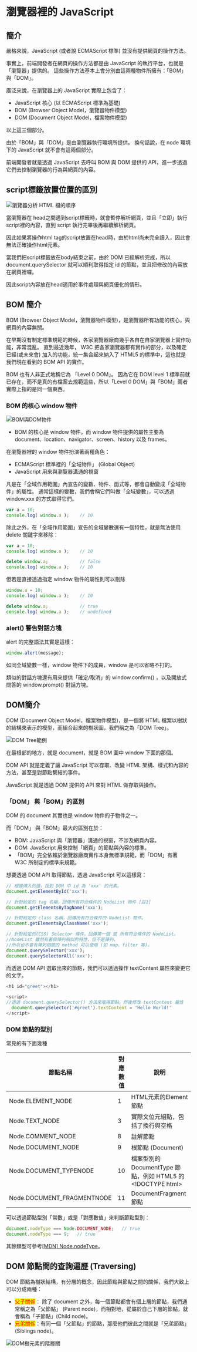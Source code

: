 # 瀏覽器裡的 JavaScript

## 簡介

嚴格來說，JavaScript (或者說 ECMAScript 標準) 並沒有提供網頁的操作方法。

事實上，前端開發者在網頁的操作方法都是由 JavaScript 的執行平台，也就是「瀏覽器」提供的。 這些操作方法基本上會分別由這兩種物件所擁有：「BOM」與「DOM」。

廣泛來說，在瀏覽器上的 JavaScript 實際上包含了：

* JavaScript 核心 (以 ECMAScript 標準為基礎)&#x20;
* BOM (Browser Object Model，瀏覽器物件模型)&#x20;
* DOM (Document Object Model，檔案物件模型)&#x20;

以上這三個部分。

由於「BOM」與「DOM」是由瀏覽器執行環境所提供。 換句話說，在 node 環境下的 JavaScript 就不會有這兩個部分。

前端開發者就是透過 JavaScript 去呼叫 BOM 與 DOM 提供的 API，進一步透過它們去控制瀏覽器的行為與網頁的內容。

## script標籤放置位置的區別

![瀏覽器分析 HTML 檔的順序](../.gitbook/assets/webflow-min.png)

當瀏覽器在 head之間遇到script標籤時，就會暫停解析網頁，並且「立即」執行script裡的內容，直到 script 執行完畢後再繼續解析網頁。

因此如果將操作html tag的script放置在head時，由於html尚未完全讀入，因此會無法正確操作html元素。

當我們把script標籤放在body結束之前，由於 DOM 已經解析完成，所以 document.querySelector 就可以順利取得指定 id 的節點，並且把修改的內容放在網頁裡囉。

因此script內容放在head適用於事件處理與網頁優化的情形。

## BOM 簡介

BOM (Browser Object Model，瀏覽器物件模型)，是瀏覽器所有功能的核心，與網頁的內容無關。

在早期沒有制定標準規範的時候，各家瀏覽器廠商幾乎各自在自家瀏覽器上實作功能，非常混亂。 直到最近幾年， W3C 把各家瀏覽器都有實作的部分，以及確定已經(或未來會) 加入的功能，統一集合起來納入了 HTML5 的標準中，這也就是我們現在看到的 BOM API 的實作。

BOM 也有人非正式地稱它為 「Level 0 DOM」。 因為它在 DOM level 1 標準前就已存在，而不是真的有檔案去規範這些，所以「Level 0 DOM」與「BOM」兩者實際上指的是同一個東西。

### BOM 的核心 window 物件

![BOM與DOM物件](<../.gitbook/assets/bom\_dom-min (1).png>)

* BOM 的核心是 window 物件。而 window 物件提供的屬性主要為 document、location、navigator、screen、history 以及 frames。

在瀏覽器裡的 window 物件扮演著兩種角色：

* ECMAScript 標準裡的「全域物件」 (Global Object)&#x20;
* JavaScript 用來與瀏覽器溝通的視窗

凡是在「全域作用範圍」內宣告的變數、物件、函式等，都會自動變成「全域物件」的屬性。 通常這樣的變數，我們會稱它們叫做「全域變數」，可以透過 window.xxx 的方式取得它們。

```javascript
var a = 10;
console.log( window.a );    // 10
```

除此之外，在「全域作用範圍」宣告的全域變數還有一個特性，就是無法使用 delete 關鍵字來移除：

```javascript
var a = 10;
console.log( window.a );    // 10

delete window.a;            // false
console.log( window.a );    // 10
```

但若是直接透過指定 window 物件的屬性則可以刪除

```javascript
window.a = 10;
console.log( window.a );    // 10

delete window.a;            // true
console.log( window.a );    // undefined
```

### alert() 警告對話方塊

alert 的完整語法其實是這樣：

```javascript
window.alert(message);
```

如同全域變數一樣，window 物件下的成員，window 是可以省略不打的。

類似的對話方塊還有用來提供「確定/取消」的 window.confirm() ，以及開放式問答的 window.prompt()  對話方塊。

## DOM簡介

DOM (Document Object Model，檔案物件模型)，是一個將 HTML 檔案以樹狀的結構來表示的模型，而組合起來的樹狀圖，我們稱之為「DOM Tree」。

![DOM Tree範例](../.gitbook/assets/dom\_tree-min.png)

在最根部的地方，就是 document，就是 BOM 圖中 window 下面的那個。

DOM API 就是定義了讓 JavaScript 可以存取、改變 HTML 架構、樣式和內容的方法，甚至是對節點繫結的事件。

JavaScript 就是透過 DOM 提供的 API 來對 HTML 做存取與操作。

### 「DOM」 與「BOM」的區別

DOM 的 document 其實也是 window 物件的子物件之一。

而「DOM」 與「BOM」最大的區別在於：

* BOM: JavaScript 與「瀏覽器」溝通的視窗，不涉及網頁內容。&#x20;
* DOM: JavaScript 用來控制「網頁」的節點與內容的標準。&#x20;
* 「BOM」完全依賴於瀏覽器廠商實作本身無標準規範，而「DOM」有著 W3C 所制定的標準來規範。

想要透過 DOM API 取得節點，透過 JavaScript 可以這樣寫：

```javascript
// 根據傳入的值，找到 DOM 中 id 為 'xxx' 的元素。
document.getElementById('xxx');

// 針對給定的 tag 名稱，回傳所有符合條件的 NodeList 物件 [註1]
document.getElementsByTagName('xxx');

// 針對給定的 class 名稱，回傳所有符合條件的 NodeList 物件。
document.getElementsByClassName('xxx');

// 針對給定的(CSS) Selector 條件，回傳第一個 或 所有符合條件的 NodeList。
//NodeList 雖然有著與陣列相似的特性，但不是陣列，
//所以也不會有陣列相關的 method 可以使用 (如 map、filter 等)。
document.querySelector('xxx');
document.querySelectorAll('xxx');
```

而透過 DOM API 選取出來的節點，我們可以透過操作 textContent 屬性來變更它的文字。

```javascript
<h1 id="greet"></h1>

<script>
//透過 document.querySelector() 方法來取得節點，然後修改 textContent 屬性
  document.querySelector('#greet').textContent = 'Hello World!'
</script>
```

### DOM 節點的型別

常見的有下面幾種

| 節點名稱                        | 對應數值 | 說明                                               |
| --------------------------- | ---- | ------------------------------------------------ |
| Node.ELEMENT\_NODE          | 1    | HTML元素的Element節點                                 |
| Node.TEXT\_NODE             | 3    | 實際文位元組點，包括了換行與空格                                 |
| Node.COMMENT\_NODE          | 8    | 註解節點                                             |
| Node.DOCUMENT\_NODE         | 9    | 根節點 (Document)                                   |
| Node.DOCUMENT\_TYPENODE     | 10   | 檔案型別的 DocumentType 節點，例如 HTML5 的\<!DOCTYPE html> |
| Node.DOCUMENT\_FRAGMENTNODE | 11   | DocumentFragment 節點                              |

可以透過節點型別「常數」或是「對應數值」來判斷節點型別：

```javascript
document.nodeType === Node.DOCUMENT_NODE;   // true
document.nodeType === 9;   // true
```

其餘類型可參考[\[MDN\] Node.nodeType](https://developer.mozilla.org/en-US/docs/Web/API/Node/nodeType)。

## DOM 節點間的查詢遍歷 (Traversing)

DOM 節點為樹狀結構，有分層的概念，因此節點與節點之間的關係，我們大致上可以分成兩種：

* <mark style="color:red;">父子關係</mark>： 除了 document 之外，每一個節點都會有個上層的節點，我們通常稱之為「父節點」 (Parent node)，而相對地，從屬於自己下層的節點，就會稱為「子節點」(Child node)。
* <mark style="color:red;">兄弟關係</mark>：有同一個「父節點」的節點，那麼他們彼此之間就是「兄弟節點」(Siblings node)。

![DOM樹元素的階層關 ](<../.gitbook/assets/dom\_tree\_parent\_sibling-min (1).png>)
